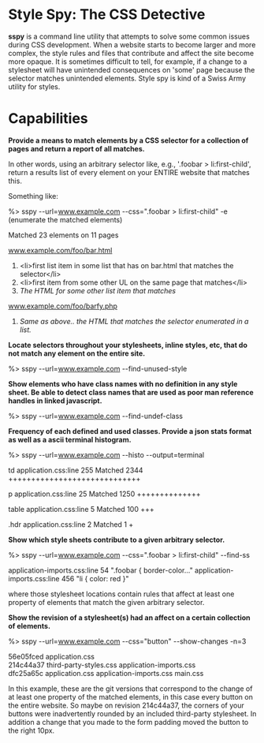 Style Spy: The CSS Detective
============================

**sspy** is a command line utility that attempts to solve some common issues during CSS development.  When a website starts to become larger and more complex, the style rules and files that contribute and affect the site become more opaque.  It is sometimes difficult to tell, for example, if a change to a stylesheet will have unintended consequences on 'some' page because the selector matches unintended elements.  Style spy is kind of a Swiss Army utility for styles.

Capabilities
============

**Provide a means to match elements by a CSS selector for a collection of pages and return a report of all matches.**

In other words, using an arbitrary selector like, e.g., '.foobar > li:first-child', return a results list of every element on your ENTIRE website that matches this.

Something like:

%> sspy --url=www.example.com --css=".foobar > li:first-child" -e (enumerate the matched elements)

Matched 23 elements on 11 pages

www.example.com/foo/bar.html

1.  &lt;li&gt;first list item in some list that has on bar.html that matches the selector&lt;/li&gt;
2.  &lt;li&gt;first item from some other UL on the same page that matches&lt;/li&gt;
3. *The HTML for some other list item that matches*

www.example.com/foo/barfy.php

1. *Same as above.. the HTML that matches the selector enumerated in a list.*

**Locate selectors throughout your stylesheets, inline styles, etc, that do not match any element on the entire site.**

%> sspy --url=www.example.com --find-unused-style

**Show elements who have class names with no definition in any style sheet.  Be able to detect class names that are used as poor man reference handles in linked javascript.**

%> sspy --url=www.example.com --find-undef-class

**Frequency of each defined and used classes.  Provide a json stats format as well as a ascii terminal histogram.**

%> sspy --url=www.example.com --histo --output=terminal

td     application.css:line 255  Matched 2344 +++++++++++++++++++++++++++++

p      application.css:line 25   Matched 1250 ++++++++++++++

table  application.css:line 5    Matched  100 +++

.hdr   application.css:line 2    Matched    1 +

**Show which style sheets contribute to a given arbitrary selector.**

%> sspy --url=www.example.com --css=".foobar > li:first-child" --find-ss

application-imports.css:line 54  ".foobar { border-color..."
application-imports.css:line 456 "li { color: red }"

where those stylesheet locations contain rules that affect at least one property of elements that match the given arbitrary selector.

**Show the revision of a stylesheet(s) had an affect on a certain collection of elements.**

%> sspy --url=www.example.com --css="button" --show-changes -n=3

56e05fced application.css  
214c44a37 third-party-styles.css application-imports.css  
dfc25a65c application.css application-imports.css main.css

In this example, these are the git versions that correspond to the change of at least one property of the matched elements, in this case every button on the entire website.  So maybe on revision 214c44a37, the corners of your buttons were inadvertently rounded by an included third-party stylesheet.  In addition a change that you made to the form padding moved the button to the right 10px.
